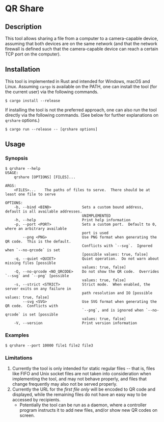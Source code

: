 # QR Share

## Description

This tool allows sharing a file from a computer to a camera-capable device, assuming that both devices are on the same network (and that the network firewall is defined such that the camera-capable device can reach a certain TCP port on the computer).

## Installation

This tool is implemented in Rust and intended for Windows, macOS and Linux.  Assuming `cargo` is available on the PATH, one can install the tool (for the current user) via the following commands.

``` console
$ cargo install --release
```

If installing the tool is not the preferred approach, one can also run the tool directly via the following commands. (See below for further explanations on `qrshare` options.)

``` console
$ cargo run --release -- [qrshare options]
```

## Usage

### Synopsis

``` console
$ qrshare --help
USAGE:
    qrshare [OPTIONS] [FILES]...

ARGS:
    <FILES>...    The paths of files to serve.  There should be at least one file to serve

OPTIONS:
    -b, --bind <BIND>              Sets a custom bound address, default is all available addresses.
                                   UNIMPLEMENTED
    -h, --help                     Print help information
    -p, --port <PORT>              Sets a custom port.  Default to 0, where an arbitrary available
                                   port is used
        --png <PNG>                Use PNG format when generating the QR code.  This is the default.
                                   Conflicts with `--svg`.  Ignored when `--no-qrcode` is set
                                   [possible values: true, false]
    -q, --quiet <QUIET>            Quiet operation.  Do not warn about missing files [possible
                                   values: true, false]
    -Q, --no-qrcode <NO_QRCODE>    Do not show the QR code.  Overrides `--svg` and `--png` [possible
                                   values: true, false]
    -s, --strict <STRICT>          Strict mode.  When enabled, the server exits on any failure in
                                   path resolution and IO [possible values: true, false]
        --svg <SVG>                Use SVG format when generating the QR code.  Conflicts with
                                   `--png`, and is ignored when `--no-qrcode` is set [possible
                                   values: true, false]
    -V, --version                  Print version information
```

### Examples

``` console
$ qrshare --port 10000 file1 file2 file3
```

### Limitations

1. Currently the tool is only intended for static regular files -- that is, files like FIFO and Unix socket files are not taken into consideration when implementing the tool, and may not behave properly, and files that change frequently may also not be served properly.
2. Currently the URL for the _first file only_ will be encoded to QR code and displayed, while the remaining files do not have an easy way to be accessed by recipients.
   - Potentially the tool can be run as a daemon, where a controller program instructs it to add new files, and/or show new QR codes on screen.
